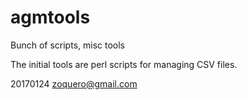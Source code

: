 # agmtools

Bunch of scripts, misc tools

The initial tools are perl scripts for managing CSV files.

20170124 zoquero@gmail.com
